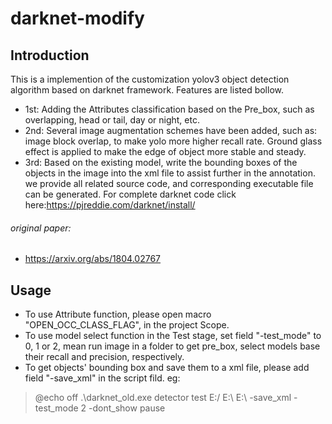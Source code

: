 # darknet-modify
## Introduction
This is a implemention of the customization yolov3 object detection algorithm based on darknet framework. Features are listed bollow.
* 1st: Adding the Attributes classification based on the Pre_box, such as overlapping, head or tail, day or night, etc. 
* 2nd: Several image augmentation schemes have been added, such as: image block overlap, to make yolo more higher recall rate. Ground glass effect is applied to make the edge of object more stable and steady.
* 3rd: Based on the existing model, write the bounding boxes of the objects in the image into the xml file to assist further in the annotation.
we provide all related source code, and corresponding executable file can be generated.
For complete darknet code click here:https://pjreddie.com/darknet/install/
###### original paper:
* https://arxiv.org/abs/1804.02767
## 
## Usage
* To use Attribute function, please open macro "OPEN_OCC_CLASS_FLAG", in the project Scope.
* To use model select function in the Test stage, set field "-test_mode" to 0, 1 or 2, mean run image in a folder to get pre_box, select models base their recall and precision, respectively.
* To get objects' bounding box and save them to a xml file, please add field "-save_xml" in the script fild.
eg:
>@echo off
>.\darknet_old.exe detector test E:/ E:\ E:\ -save_xml -test_mode 2 -dont_show
>pause

